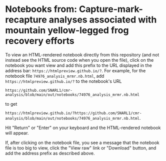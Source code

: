 # Notebooks from: Capture-mark-recapture analyses associated with mountain yellow-legged frog recovery efforts

To view an HTML-rendered notebook directly from this repository (and not instead see the HTML source code when you open the file), click on the notebook you want 
view and add this prefix to the URL displayed in the address bar: `https://htmlpreview.github.io/?`. For example, for the notebook file 
`74976_analysis_mrmr.nb.html`, add `https://htmlpreview.github.io/?` to the notebook's URL

`https://github.com/SNARL1/cmr-analysis/blob/main/out/notebooks/74976_analysis_mrmr.nb.html`

to get 

`https://htmlpreview.github.io/?https://github.com/SNARL1/cmr-analysis/blob/main/out/notebooks/74976_analysis_mrmr.nb.html`. 

Hit "Return" or "Enter" on your keyboard and the HTML-rendered notebook will appear.

If, after clicking on the notebook file, you see a message that the notebook file is too big to view, click the "View raw" link or "Download" button, and add the address prefix as described above. 
